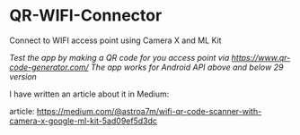 # QR-WIFI-Connector
Connect to WIFI access point using Camera X and ML Kit 

*Test the app by making a QR code for you access point via https://www.qr-code-generator.com/*
*The app works for Android API above and below 29 version*

I have written an article about it in Medium:

article: https://medium.com/@astroa7m/wifi-qr-code-scanner-with-camera-x-google-ml-kit-5ad09ef5d3dc
